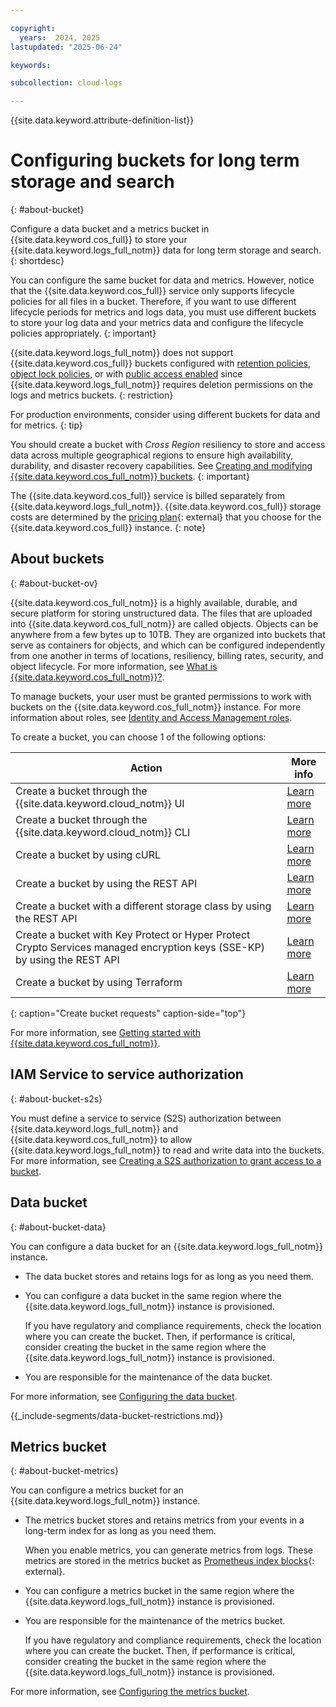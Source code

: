 ```yaml
---

copyright:
  years:  2024, 2025
lastupdated: "2025-06-24"

keywords:

subcollection: cloud-logs

---
```


{{site.data.keyword.attribute-definition-list}}


# Configuring buckets for long term storage and search
{: #about-bucket}

Configure a data bucket and a metrics bucket in {{site.data.keyword.cos_full}} to store your {{site.data.keyword.logs_full_notm}} data for long term storage and search.
{: shortdesc}

You can configure the same bucket for data and metrics. However, notice that the {{site.data.keyword.cos_full}} service only supports lifecycle policies for all files in a bucket. Therefore, if you want to use different lifecycle periods for metrics and logs data, you must use different buckets to store your log data and your metrics data and configure the lifecycle policies appropriately.
{: important}

{{site.data.keyword.logs_full_notm}} does not support {{site.data.keyword.cos_full}} buckets configured with [retention policies](/docs/cloud-object-storage?topic=cloud-object-storage-immutable), [object lock policies](/docs/cloud-object-storage?topic=cloud-object-storage-ol-overview), or with [public access enabled](/docs/cloud-object-storage?topic=cloud-object-storage-iam-public-access) since {{site.data.keyword.logs_full_notm}} requires deletion permissions on the logs and metrics buckets.
{: restriction}

For production environments, consider using different buckets for data and for metrics.
{: tip}

You should create a bucket with _Cross Region_ resiliency to store and access data across multiple geographical regions to ensure high availability, durability, and disaster recovery capabilities. See [Creating and modifying {{site.data.keyword.cos_full_notm}} buckets](/docs/cloud-object-storage?topic=cloud-object-storage-endpoints#endpoints-geo).
{: important}

The {{site.data.keyword.cos_full}} service is billed separately from {{site.data.keyword.logs_full_notm}}. {{site.data.keyword.cos_full}} storage costs are determined by the [pricing plan](https://cloud.ibm.com/objectstorage/create#pricing){: external} that you choose for the {{site.data.keyword.cos_full}} instance.
{: note}


## About buckets
{: #about-bucket-ov}

{{site.data.keyword.cos_full_notm}} is a highly available, durable, and secure platform for storing unstructured data. The files that are uploaded into {{site.data.keyword.cos_full_notm}} are called objects. Objects can be anywhere from a few bytes up to 10TB. They are organized into buckets that serve as containers for objects, and which can be configured independently from one another in terms of locations, resiliency, billing rates, security, and object lifecycle. For more information, see [What is {{site.data.keyword.cos_full_notm}}?](/docs/cloud-object-storage?topic=cloud-object-storage-about-cloud-object-storage).

To manage buckets, your user must be granted permissions to work with buckets on the {{site.data.keyword.cos_full_notm}} instance. For more information about roles, see [Identity and Access Management roles](/docs/cloud-object-storage?topic=cloud-object-storage-getting-started-with-iam&interface=ui).

To create a bucket, you can choose 1 of the following options:

| Action             | More info |
|--------------------|-----------|
| Create a bucket through the {{site.data.keyword.cloud_notm}} UI | [Learn more](/docs/atracker?topic=atracker-cos#cos_create_bucket_ui) |
| Create a bucket through the {{site.data.keyword.cloud_notm}} CLI | [Learn more](/docs/cloud-object-storage?topic=cloud-object-storage-ic-cos-cli#create-a-new-bucket) |
| Create a bucket by using cURL | [Learn more](/docs/cloud-object-storage?topic=cloud-object-storage-curl#curl-add-bucket) |
| Create a bucket by using the REST API | [Learn more](/docs/cloud-object-storage?topic=cloud-object-storage-compatibility-api-bucket-operations#compatibility-api-new-bucket) |
| Create a bucket with a different storage class by using the REST API| [Learn more](/docs/cloud-object-storage?topic=cloud-object-storage-compatibility-api-bucket-operations#compatibility-api-storage-class) |
| Create a bucket with Key Protect or Hyper Protect Crypto Services managed encryption keys (SSE-KP) by using the REST API | [Learn more](/docs/cloud-object-storage?topic=cloud-object-storage-compatibility-api-bucket-operations#compatibility-api-key-protect) |
| Create a bucket by using Terraform | [Learn more](/docs/ibm-cloud-provider-for-terraform?topic=ibm-cloud-provider-for-terraform-provider-template#storage-templates) |
{: caption="Create bucket requests" caption-side="top"}

For more information, see [Getting started with {{site.data.keyword.cos_full_notm}}](/docs/cloud-object-storage?topic=cloud-object-storage-getting-started-cloud-object-storage).



## IAM Service to service authorization
{: #about-bucket-s2s}

You must define a service to service (S2S) authorization between {{site.data.keyword.logs_full_notm}} and {{site.data.keyword.cos_full_notm}} to allow {{site.data.keyword.logs_full_notm}} to read and write data into the buckets. For more information, see [Creating a S2S authorization to grant access to a bucket](/docs/cloud-logs?topic=cloud-logs-iam-service-auth-cos).


## Data bucket
{: #about-bucket-data}

You can configure a data bucket for an {{site.data.keyword.logs_full_notm}} instance.

- The data bucket stores and retains logs for as long as you need them.

- You can configure a data bucket in the same region where the {{site.data.keyword.logs_full_notm}} instance is provisioned.

    If you have regulatory and compliance requirements, check the location where you can create the bucket. Then, if performance is critical, consider creating the bucket in the same region where the {{site.data.keyword.logs_full_notm}} instance is provisioned.

- You are responsible for the maintenance of the data bucket.

For more information, see [Configuring the data bucket](/docs/cloud-logs?topic=cloud-logs-configure-data-bucket).


{{_include-segments/data-bucket-restrictions.md}}

## Metrics bucket
{: #about-bucket-metrics}

You can configure a metrics bucket for an {{site.data.keyword.logs_full_notm}} instance.

- The metrics bucket stores and retains metrics from your events in a long-term index for as long as you need them.

    When you enable metrics, you can generate metrics from logs. These metrics are stored in the metrics bucket as [Prometheus index blocks](https://github.com/prometheus/prometheus/blob/main/tsdb/docs/format/index.md){: external}.

- You can configure a metrics bucket in the same region where the {{site.data.keyword.logs_full_notm}} instance is provisioned.

- You are responsible for the maintenance of the metrics bucket.

    If you have regulatory and compliance requirements, check the location where you can create the bucket. Then, if performance is critical, consider creating the bucket in the same region where the {{site.data.keyword.logs_full_notm}} instance is provisioned.

For more information, see [Configuring the metrics bucket](/docs/cloud-logs?topic=cloud-logs-configure-metrics-bucket).
